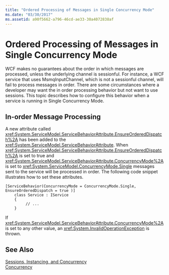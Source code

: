 ```yaml
---
title: "Ordered Processing of Messages in Single Concurrency Mode"
ms.date: "03/30/2017"
ms.assetid: a90f5662-a796-46cd-ae33-30a4072838af
---
```

# Ordered Processing of Messages in Single Concurrency Mode
WCF makes no guarantees about the order in which messages are processed, unless the underlying channel is sessionful.  For instance, a WCF service that uses MsmqInputChannel, which is not a sessionful channel, will fail to process messages in order. There are some circumstances where a developer may want the in order processing behavior but not want to use sessions. This topic describes how to configure this behavior when a service is running in Single Concurrency Mode.  
  
## In-order Message Processing  
 A new attribute called <xref:System.ServiceModel.ServiceBehaviorAttribute.EnsureOrderedDispatch%2A> has been added to the <xref:System.ServiceModel.ServiceBehaviorAttribute>. When <xref:System.ServiceModel.ServiceBehaviorAttribute.EnsureOrderedDispatch%2A> is set to true and <xref:System.ServiceModel.ServiceBehaviorAttribute.ConcurrencyMode%2A> is set to <xref:System.ServiceModel.ConcurrencyMode.Single> messages sent to the service will be processed in order. The following code snippet illustrates how to set these attributes.  
  
```  
[ServiceBehavior(ConcurrencyMode = ConcurrencyMode.Single, EnsureOrderedDispatch = true )]  
    class Service : IService  
    {  
         // ...  
    }  
```  
  
 If <xref:System.ServiceModel.ServiceBehaviorAttribute.ConcurrencyMode%2A> is set to any other value, an <xref:System.InvalidOperationException> is thrown.  
  
## See Also  
 [Sessions, Instancing, and Concurrency](../../../../docs/framework/wcf/feature-details/sessions-instancing-and-concurrency.md)  
 [Concurrency](../../../../docs/framework/wcf/samples/concurrency.md)
